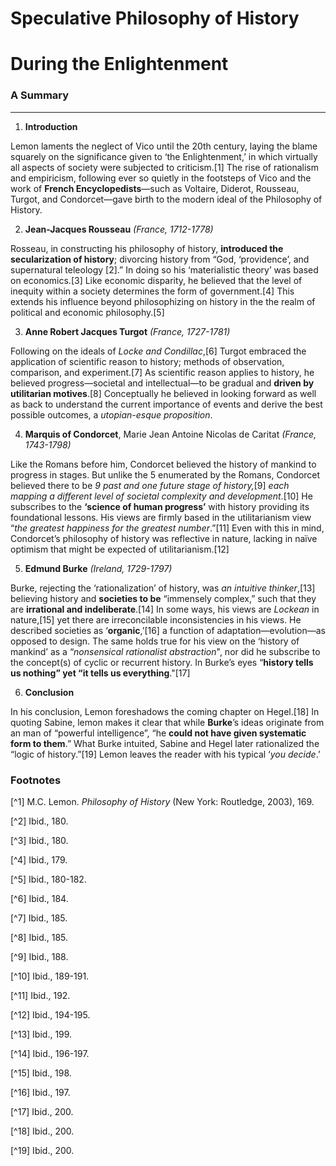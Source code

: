 # Speculative Philosophy of History 
# During the Enlightenment
### A Summary
---
1.	**Introduction**

Lemon laments the neglect of Vico until the 20th century, laying the blame squarely on the significance given to ‘the Enlightenment,’ in which virtually all aspects of society were subjected to criticism.[1]  The rise of rationalism and empiricism, following ever so quietly in the footsteps of Vico and the work of **French Encyclopedists**—such as Voltaire, Diderot, Rousseau, Turgot, and Condorcet—gave birth to the modern ideal of the Philosophy of History.

2.	**Jean-Jacques Rousseau** _(France, 1712-1778)_

Rosseau, in constructing his philosophy of history, **introduced the secularization of history**; divorcing history from “God, ‘providence’, and supernatural teleology [2].”  In doing so his ‘materialistic theory’ was based on economics.[3] Like economic disparity, he believed that the level of inequity within a society determines the form of government.[4] This extends his influence beyond philosophizing on history in the the realm of political and economic philosophy.[5]

3.	**Anne Robert Jacques Turgot** _(France, 1727-1781)_

Following on the ideals of _Locke and Condillac_,[6] Turgot embraced the application of scientific reason to history; methods of observation, comparison, and experiment.[7]  As scientific reason applies to history, he believed progress—societal and intellectual—to be gradual and **driven by utilitarian motives**.[8]  Conceptually he believed in looking forward as well as back to understand the current importance of events and derive the best possible outcomes, a _utopian-esque proposition_.

4.	 **Marquis of Condorcet**, Marie Jean Antoine Nicolas de Caritat _(France, 1743-1798)_

Like the Romans before him, Condorcet believed the history of mankind to progress in stages.  But unlike the 5 enumerated by the Romans, Condorcet believed there to be _9 past and one future stage of history,_[9] _each mapping a different level of societal complexity and development_.[10]  He subscribes to the **‘science of human progress’** with history providing its foundational lessons.  His views are firmly based in the utilitarianism view “_the greatest happiness for the greatest number_.”[11] Even with this in mind, Condorcet’s philosophy of history was reflective in nature, lacking in naïve optimism that might be expected of utilitarianism.[12]

5.	**Edmund Burke** _(Ireland, 1729-1797)_

Burke, rejecting the ‘rationalization’ of history, was _an intuitive thinker_,[13] believing history and **societies to be** “immensely complex,” such that they are **irrational and indeliberate**.[14]  In some ways, his views are _Lockean_ in nature,[15] yet there are irreconcilable inconsistencies in his views.  He described societies as ‘**organic**,’[16] a function of adaptation—evolution—as opposed to design.  The same holds true for his view on the ‘history of mankind’ as a “_nonsensical rationalist abstraction_", nor did he subscribe to the concept(s) of cyclic or recurrent history.  In Burke’s eyes “**history tells us nothing” yet “it tells us everything**."[17]

6.	**Conclusion**

In his conclusion, Lemon foreshadows the coming chapter on Hegel.[18]  In quoting Sabine, lemon makes it clear that while **Burke**’s ideas originate from an man of “powerful intelligence”, “he **could not have given systematic form to them**.”  What Burke intuited, Sabine and Hegel later rationalized the “logic of history.”[19]  Lemon leaves the reader with his typical ‘_you decide_.’

### Footnotes
[^1] M.C. Lemon. _Philosophy of History_ (New York: Routledge, 2003), 169.

[^2] Ibid., 180.

[^3] Ibid., 180.

[^4] Ibid., 179.

[^5] Ibid., 180-182.

[^6] Ibid., 184.

[^7] Ibid., 185.

[^8] Ibid., 185.

[^9] Ibid., 188.

[^10] Ibid., 189-191.

[^11] Ibid., 192.

[^12] Ibid., 194-195.

[^13] Ibid., 199.

[^14] Ibid., 196-197.

[^15] Ibid., 198.

[^16] Ibid., 197.

[^17] Ibid., 200.

[^18] Ibid., 200.

[^19] Ibid., 200.

